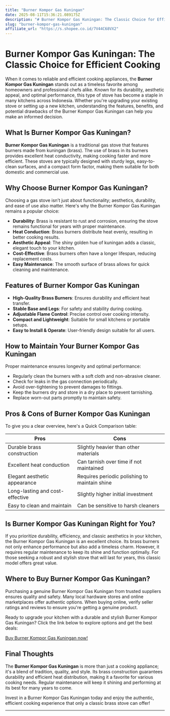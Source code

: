 ```yaml
---
title: "Burner Kompor Gas Kuningan"
date: 2025-08-11T15:36:21.089175Z
description: "# Burner Kompor Gas Kuningan: The Classic Choice for Efficient Cooking..."
slug: "burner-kompor-gas-kuningan"
affiliate_url: "https://s.shopee.co.id/7V44C68VX2"
---
```

# Burner Kompor Gas Kuningan: The Classic Choice for Efficient Cooking

When it comes to reliable and efficient cooking appliances, the **Burner Kompor Gas Kuningan** stands out as a timeless favorite among homeowners and professional chefs alike. Known for its durability, aesthetic appeal, and optimal performance, this type of stove has become a staple in many kitchens across Indonesia. Whether you're upgrading your existing stove or setting up a new kitchen, understanding the features, benefits, and potential drawbacks of the Burner Kompor Gas Kuningan can help you make an informed decision.

## What Is Burner Kompor Gas Kuningan?

**Burner Kompor Gas Kuningan** is a traditional gas stove that features burners made from kuningan (brass). The use of brass in its burners provides excellent heat conductivity, making cooking faster and more efficient. These stoves are typically designed with sturdy legs, easy-to-clean surfaces, and a compact form factor, making them suitable for both domestic and commercial use.

## Why Choose Burner Kompor Gas Kuningan?

Choosing a gas stove isn’t just about functionality; aesthetics, durability, and ease of use also matter. Here's why the Burner Kompor Gas Kuningan remains a popular choice:

- **Durability**: Brass is resistant to rust and corrosion, ensuring the stove remains functional for years with proper maintenance.
- **Heat Conduction**: Brass burners distribute heat evenly, resulting in better cooking results.
- **Aesthetic Appeal**: The shiny golden hue of kuningan adds a classic, elegant touch to your kitchen.
- **Cost-Effective**: Brass burners often have a longer lifespan, reducing replacement costs.
- **Easy Maintenance**: The smooth surface of brass allows for quick cleaning and maintenance.

## Features of Burner Kompor Gas Kuningan

- **High-Quality Brass Burners**: Ensures durability and efficient heat transfer.
- **Stable Base and Legs**: For safety and stability during cooking.
- **Adjustable Flame Control**: Precise control over cooking intensity.
- **Compact and Lightweight**: Suitable for small kitchens or portable setups.
- **Easy to Install & Operate**: User-friendly design suitable for all users.

## How to Maintain Your Burner Kompor Gas Kuningan

Proper maintenance ensures longevity and optimal performance:
- Regularly clean the burners with a soft cloth and non-abrasive cleaner.
- Check for leaks in the gas connection periodically.
- Avoid over-tightening to prevent damages to fittings.
- Keep the burners dry and store in a dry place to prevent tarnishing.
- Replace worn-out parts promptly to maintain safety.

## Pros & Cons of Burner Kompor Gas Kuningan

To give you a clear overview, here's a Quick Comparison table:

| Pros                                      | Cons                                    |
|-------------------------------------------|----------------------------------------|
| Durable brass construction               | Slightly heavier than other materials |
| Excellent heat conduction                | Can tarnish over time if not maintained |
| Elegant aesthetic appearance             | Requires periodic polishing to maintain shine |
| Long-lasting and cost-effective         | Slightly higher initial investment  |
| Easy to clean and maintain               | Can be sensitive to harsh cleaners  |

## Is Burner Kompor Gas Kuningan Right for You?

If you prioritize durability, efficiency, and classic aesthetics in your kitchen, the Burner Kompor Gas Kuningan is an excellent choice. Its brass burners not only enhance performance but also add a timeless charm. However, it requires regular maintenance to keep its shine and function optimally. For those seeking a robust and stylish stove that will last for years, this classic model offers great value.

## Where to Buy Burner Kompor Gas Kuningan?

Purchasing a genuine Burner Kompor Gas Kuningan from trusted suppliers ensures quality and safety. Many local hardware stores and online marketplaces offer authentic options. When buying online, verify seller ratings and reviews to ensure you're getting a genuine product.

Ready to upgrade your kitchen with a durable and stylish Burner Kompor Gas Kuningan? Click the link below to explore options and get the best deals:

[Buy Burner Kompor Gas Kuningan now!](https://s.shopee.co.id/7V44C68VX2)

## Final Thoughts

The **Burner Kompor Gas Kuningan** is more than just a cooking appliance; it's a blend of tradition, quality, and style. Its brass construction guarantees durability and efficient heat distribution, making it a favorite for various cooking needs. Regular maintenance will keep it shining and performing at its best for many years to come.

Invest in a Burner Kompor Gas Kuningan today and enjoy the authentic, efficient cooking experience that only a classic brass stove can offer!

---